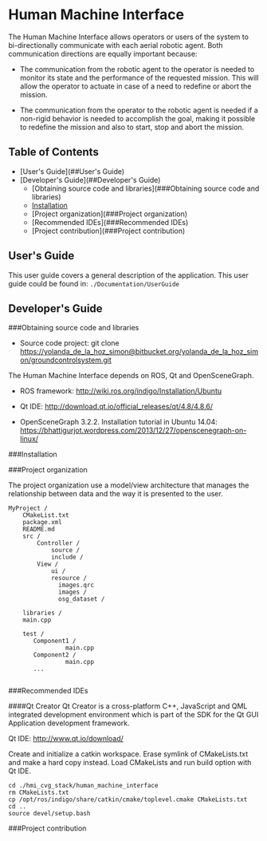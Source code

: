 # Human Machine Interface 


The Human Machine Interface allows operators or users of the system to bi-directionally communicate with each aerial robotic agent. Both communication directions are equally important because:


* The communication from the robotic agent to the operator is needed to monitor its state and the performance of the requested mission. This will allow the operator to actuate in case of a need to redefine or abort the mission. 


* The communication from the operator to the robotic agent is needed if a non-rigid behavior is needed to accomplish the goal, making it possible to redefine the mission and also to start, stop and abort the mission.


## Table of Contents

+ [User's Guide](##User's Guide)
+ [Developer's Guide](##Developer's Guide)
	- [Obtaining source code and libraries](###Obtaining source code and libraries)
    - [Installation](###Installation)
	- [Project organization](###Project organization)
    - [Recommended IDEs](###Recommended IDEs)
	- [Project contribution](###Project contribution)
  

## User's Guide

This user guide covers a general description of the application. This user guide could be found in: ```./Documentation/UserGuide```

## Developer's Guide

###Obtaining source code and libraries
* Source code project:
git clone <https://yolanda_de_la_hoz_simon@bitbucket.org/yolanda_de_la_hoz_simon/groundcontrolsystem.git>

The Human Machine Interface depends on ROS, Qt and OpenSceneGraph.

* ROS framework: 
<http://wiki.ros.org/indigo/Installation/Ubuntu>

* Qt IDE:
<http://download.qt.io/official_releases/qt/4.8/4.8.6/>

* OpenSceneGraph 3.2.2. 
Installation tutorial in Ubuntu 14.04: 
<https://bhattigurjot.wordpress.com/2013/12/27/openscenegraph-on-linux/>

###Installation



###Project organization

The project organization use a model/view architecture that manages the relationship between data and the way it is presented to the user.

```
MyProject /
    CMakeList.txt
    package.xml
    README.md
    src /             
        Controller /     
            source /
            include /
        View / 
            ui /
            resource /
              images.qrc
              images /
              osg_dataset /
            
    libraries /
    main.cpp
    
    test /
       Component1 /
                main.cpp
       Component2 /
                main.cpp
       ...
        
```

###Recommended IDEs

####Qt Creator
Qt Creator is a cross-platform C++, JavaScript and QML integrated development environment which is part of the SDK for the Qt GUI Application development framework.

Qt IDE: <http://www.qt.io/download/>

Create and initialize a catkin workspace.
Erase symlink of CMakeLists.txt and make a hard copy instead.
Load CMakeLists and run build option with Qt IDE.


```
cd ./hmi_cvg_stack/human_machine_interface
rm CMakeLists.txt
cp /opt/ros/indigo/share/catkin/cmake/toplevel.cmake CMakeLists.txt
cd ..
source devel/setup.bash
```


###Project contribution


